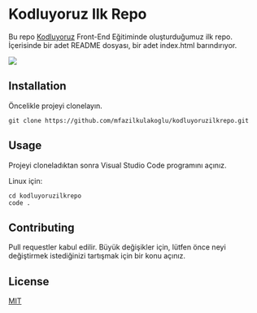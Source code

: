 # Kodluyoruz Ilk Repo

Bu repo [Kodluyoruz](https://www.kodluyoruz.org) Front-End Eğitiminde oluşturduğumuz ilk repo. İçerisinde bir adet README dosyası, bir adet index.html barındırıyor.

![](https://i.hizliresim.com/q1c3frc.png)

## Installation

Öncelikle projeyi clonelayın.

```
git clone https://github.com/mfazilkulakoglu/kodluyoruzilkrepo.git
```

## Usage

Projeyi cloneladıktan sonra Visual Studio Code programını açınız.

Linux için:

```
cd kodluyoruzilkrepo
code .
```

## Contributing

Pull requestler kabul edilir. Büyük değişikler için, lütfen önce neyi değiştirmek istediğinizi tartışmak için bir konu açınız.

## License

[MIT](https://choosealicense.com/licenses/mit/)
